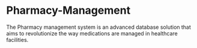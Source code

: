 # Pharmacy-Management
The Pharmacy management system is an advanced database solution that aims to revolutionize  the way medications are managed in healthcare facilities.
